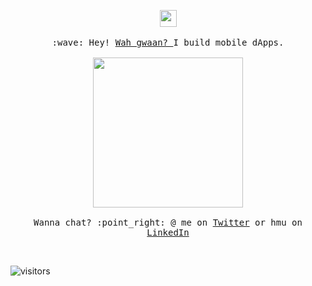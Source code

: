 <p align="center">
  <img src="https://media3.giphy.com/media/MVgBbtMBGQTi6og4mF/giphy.gif?cid=ecf05e47n9oqmq1ftujhcfqcm65mlvila9wcr73zsqvipmbo&rid=giphy.gif" width="27px">
  <br><br>
  <samp>
    :wave: Hey! <a href="https://www.urbandictionary.com/define.php?term=Wah%20Gwaan"> Wah gwaan? </a> I build mobile dApps.
    <br><br>
    <img src="https://media1.giphy.com/media/WS5t7qwlQb3J9hJnLx/giphy.gif?cid=ecf05e472eheyfz85rqxy2tcj75szhl9ntw4q4j7dk41tdir&rid=giphy.gif" width="240px" align="center">
    <br><br>Wanna chat? :point_right: @ me on <a href="https://twitter.com/ChadNehemiah">Twitter</a> or hmu on <a href="https://www.linkedin.com/in/chadnehemiah/">LinkedIn</a>
  </samp>
</p>

<br>

![visitors](https://visitor-badge.laobi.icu/badge?page_id==maschad.maschad)
